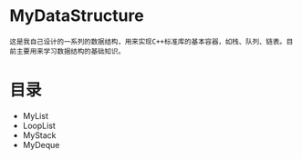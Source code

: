 # MyDataStructure
    这是我自己设计的一系列的数据结构，用来实现C++标准库的基本容器，如栈、队列、链表。目前主要用来学习数据结构的基础知识。
# 目录
* MyList
* LoopList
* MyStack
* MyDeque
